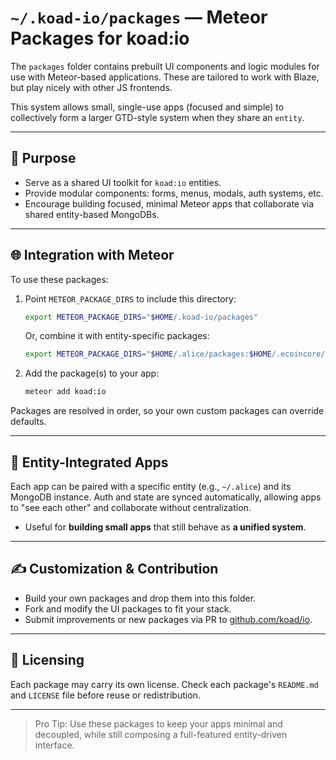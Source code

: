 # `~/.koad-io/packages` — Meteor Packages for koad:io

The `packages` folder contains prebuilt UI components and logic modules for use with Meteor-based applications. These are tailored to work with Blaze, but play nicely with other JS frontends.

This system allows small, single-use apps (focused and simple) to collectively form a larger GTD-style system when they share an `entity`.

---

## 🔧 Purpose

* Serve as a shared UI toolkit for `koad:io` entities.
* Provide modular components: forms, menus, modals, auth systems, etc.
* Encourage building focused, minimal Meteor apps that collaborate via shared entity-based MongoDBs.

---

## 🌐 Integration with Meteor

To use these packages:

1. Point `METEOR_PACKAGE_DIRS` to include this directory:

   ```bash
   export METEOR_PACKAGE_DIRS="$HOME/.koad-io/packages"
   ```

   Or, combine it with entity-specific packages:

   ```bash
   export METEOR_PACKAGE_DIRS="$HOME/.alice/packages:$HOME/.ecoincore/packages:$HOME/.koad-io/packages"
   ```

2. Add the package(s) to your app:

   ```bash
   meteor add koad:io
   ```

Packages are resolved in order, so your own custom packages can override defaults.

---

## 🤖 Entity-Integrated Apps

Each app can be paired with a specific entity (e.g., `~/.alice`) and its MongoDB instance. Auth and state are synced automatically, allowing apps to "see each other" and collaborate without centralization.

* Useful for **building small apps** that still behave as **a unified system**.

---

## ✍️ Customization & Contribution

* Build your own packages and drop them into this folder.
* Fork and modify the UI packages to fit your stack.
* Submit improvements or new packages via PR to [github.com/koad/io](https://github.com/koad/io).

---

## 📜 Licensing

Each package may carry its own license. Check each package's `README.md` and `LICENSE` file before reuse or redistribution.

---

> Pro Tip: Use these packages to keep your apps minimal and decoupled, while still composing a full-featured entity-driven interface.

